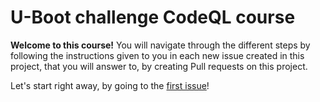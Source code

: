# U-Boot challenge CodeQL course

**Welcome to this course!** You will navigate through the different steps
by following the instructions given to you in each new issue created in this project,
that you will answer to, by creating Pull requests on this project.

Let's start right away, by going to the [first issue](#1)! 